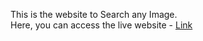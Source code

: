 This is the website to Search any Image. <br>
Here, you can access the live website - <a href="https://rkverma2001.github.io/DOM-Projects/Image%20Search%20App/index.html"> Link </a>
